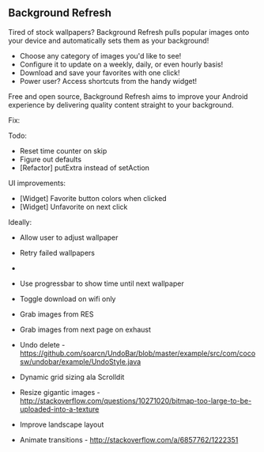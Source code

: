 Background Refresh
------------------

Tired of stock wallpapers? Background Refresh pulls popular images onto your device and automatically sets them as your background! 

* Choose any category of images you'd like to see!
* Configure it to update on a weekly, daily, or even hourly basis!
* Download and save your favorites with one click!
* Power user? Access shortcuts from the handy widget!

Free and open source, Background Refresh aims to improve your Android experience by delivering quality content straight to your background.

Fix:

Todo:
* Reset time counter on skip
* Figure out defaults
* [Refactor] putExtra instead of setAction

UI improvements:
* [Widget] Favorite button colors when clicked
* [Widget] Unfavorite on next click

Ideally:
* Allow user to adjust wallpaper
* Retry failed wallpapers
* 

* Use progressbar to show time until next wallpaper
* Toggle download on wifi only
* Grab images from RES
* Grab images from next page on exhaust
* Undo delete - https://github.com/soarcn/UndoBar/blob/master/example/src/com/cocosw/undobar/example/UndoStyle.java
* Dynamic grid sizing ala Scrolldit
* Resize gigantic images - http://stackoverflow.com/questions/10271020/bitmap-too-large-to-be-uploaded-into-a-texture
* Improve landscape layout
* Animate transitions - http://stackoverflow.com/a/6857762/1222351